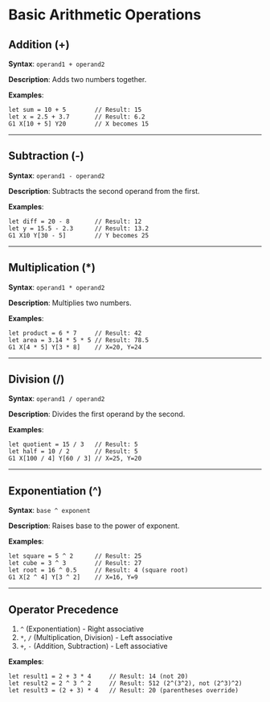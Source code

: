 # Basic Arithmetic Operations

## Addition (+)
**Syntax**: `operand1 + operand2`

**Description**: Adds two numbers together.

**Examples**:
```ggcode
let sum = 10 + 5        // Result: 15
let x = 2.5 + 3.7       // Result: 6.2
G1 X[10 + 5] Y20        // X becomes 15
```

---

## Subtraction (-)
**Syntax**: `operand1 - operand2`

**Description**: Subtracts the second operand from the first.

**Examples**:
```ggcode
let diff = 20 - 8       // Result: 12
let y = 15.5 - 2.3      // Result: 13.2
G1 X10 Y[30 - 5]        // Y becomes 25
```

---

## Multiplication (*)
**Syntax**: `operand1 * operand2`

**Description**: Multiplies two numbers.

**Examples**:
```ggcode
let product = 6 * 7     // Result: 42
let area = 3.14 * 5 * 5 // Result: 78.5
G1 X[4 * 5] Y[3 * 8]    // X=20, Y=24
```

---

## Division (/)
**Syntax**: `operand1 / operand2`

**Description**: Divides the first operand by the second.

**Examples**:
```ggcode
let quotient = 15 / 3   // Result: 5
let half = 10 / 2       // Result: 5
G1 X[100 / 4] Y[60 / 3] // X=25, Y=20
```

---

## Exponentiation (^)
**Syntax**: `base ^ exponent`

**Description**: Raises base to the power of exponent.

**Examples**:
```ggcode
let square = 5 ^ 2      // Result: 25
let cube = 3 ^ 3        // Result: 27
let root = 16 ^ 0.5     // Result: 4 (square root)
G1 X[2 ^ 4] Y[3 ^ 2]    // X=16, Y=9
```

---

## Operator Precedence
1. `^` (Exponentiation) - Right associative
2. `*`, `/` (Multiplication, Division) - Left associative
3. `+`, `-` (Addition, Subtraction) - Left associative

**Examples**:
```ggcode
let result1 = 2 + 3 * 4     // Result: 14 (not 20)
let result2 = 2 ^ 3 ^ 2     // Result: 512 (2^(3^2), not (2^3)^2)
let result3 = (2 + 3) * 4   // Result: 20 (parentheses override)
```